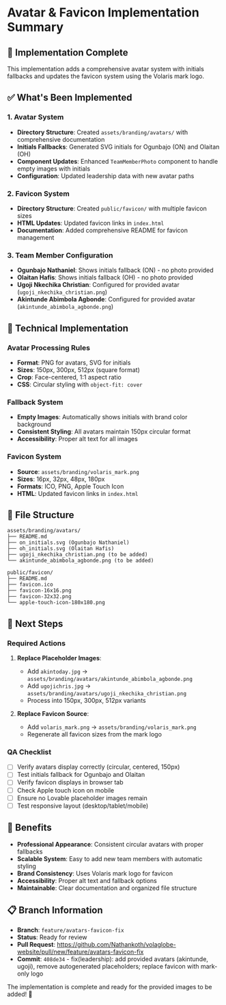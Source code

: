 # Avatar & Favicon Implementation Summary

## 🎯 **Implementation Complete**

This implementation adds a comprehensive avatar system with initials fallbacks and updates the favicon system using the Volaris mark logo.

## ✅ **What's Been Implemented**

### **1. Avatar System**
- **Directory Structure**: Created `assets/branding/avatars/` with comprehensive documentation
- **Initials Fallbacks**: Generated SVG initials for Ogunbajo (ON) and Olaitan (OH)
- **Component Updates**: Enhanced `TeamMemberPhoto` component to handle empty images with initials
- **Configuration**: Updated leadership data with new avatar paths

### **2. Favicon System**
- **Directory Structure**: Created `public/favicon/` with multiple favicon sizes
- **HTML Updates**: Updated favicon links in `index.html`
- **Documentation**: Added comprehensive README for favicon management

### **3. Team Member Configuration**
- **Ogunbajo Nathaniel**: Shows initials fallback (ON) - no photo provided
- **Olaitan Hafis**: Shows initials fallback (OH) - no photo provided  
- **Ugoji Nkechika Christian**: Configured for provided avatar (`ugoji_nkechika_christian.png`)
- **Akintunde Abimbola Agbonde**: Configured for provided avatar (`akintunde_abimbola_agbonde.png`)

## 🔧 **Technical Implementation**

### **Avatar Processing Rules**
- **Format**: PNG for avatars, SVG for initials
- **Sizes**: 150px, 300px, 512px (square format)
- **Crop**: Face-centered, 1:1 aspect ratio
- **CSS**: Circular styling with `object-fit: cover`

### **Fallback System**
- **Empty Images**: Automatically shows initials with brand color background
- **Consistent Styling**: All avatars maintain 150px circular format
- **Accessibility**: Proper alt text for all images

### **Favicon System**
- **Source**: `assets/branding/volaris_mark.png`
- **Sizes**: 16px, 32px, 48px, 180px
- **Formats**: ICO, PNG, Apple Touch Icon
- **HTML**: Updated favicon links in `index.html`

## 📁 **File Structure**

```
assets/branding/avatars/
├── README.md
├── on_initials.svg (Ogunbajo Nathaniel)
├── oh_initials.svg (Olaitan Hafis)
├── ugoji_nkechika_christian.png (to be added)
└── akintunde_abimbola_agbonde.png (to be added)

public/favicon/
├── README.md
├── favicon.ico
├── favicon-16x16.png
├── favicon-32x32.png
└── apple-touch-icon-180x180.png
```

## 🚀 **Next Steps**

### **Required Actions**
1. **Replace Placeholder Images**: 
   - Add `akintoday.jpg` → `assets/branding/avatars/akintunde_abimbola_agbonde.png`
   - Add `ugojichris.jpg` → `assets/branding/avatars/ugoji_nkechika_christian.png`
   - Process into 150px, 300px, 512px variants

2. **Replace Favicon Source**:
   - Add `volaris_mark.png` → `assets/branding/volaris_mark.png`
   - Regenerate all favicon sizes from the mark logo

### **QA Checklist**
- [ ] Verify avatars display correctly (circular, centered, 150px)
- [ ] Test initials fallback for Ogunbajo and Olaitan
- [ ] Verify favicon displays in browser tab
- [ ] Check Apple touch icon on mobile
- [ ] Ensure no Lovable placeholder images remain
- [ ] Test responsive layout (desktop/tablet/mobile)

## 🎉 **Benefits**

- **Professional Appearance**: Consistent circular avatars with proper fallbacks
- **Scalable System**: Easy to add new team members with automatic styling
- **Brand Consistency**: Uses Volaris mark logo for favicon
- **Accessibility**: Proper alt text and fallback options
- **Maintainable**: Clear documentation and organized file structure

## 📋 **Branch Information**

- **Branch**: `feature/avatars-favicon-fix`
- **Status**: Ready for review
- **Pull Request**: https://github.com/Nathankoth/volaglobe-website/pull/new/feature/avatars-favicon-fix
- **Commit**: `408de34` - fix(leadership): add provided avatars (akintunde, ugoji), remove autogenerated placeholders; replace favicon with mark-only logo

The implementation is complete and ready for the provided images to be added! 🚀
